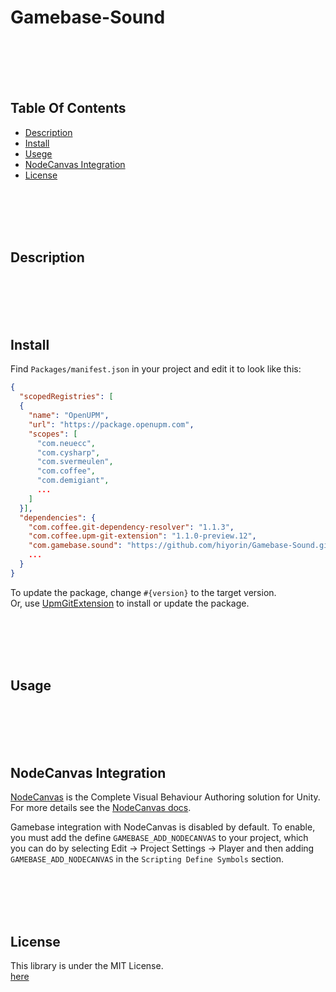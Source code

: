 # Gamebase-Sound

<br><br><br><br>
## Table Of Contents
- [Description](#description)
- [Install](#install)
- [Usege](#usage)
- [NodeCanvas Integration](#nodecanvas-integration)
- [License](#license)

<br><br><br><br>
## Description

<br><br><br><br>
## Install
Find `Packages/manifest.json` in your project and edit it to look like this:
```json
{
  "scopedRegistries": [
  {
    "name": "OpenUPM",
    "url": "https://package.openupm.com",
    "scopes": [
      "com.neuecc",
      "com.cysharp",
      "com.svermeulen",
      "com.coffee",
      "com.demigiant",
      ...
    ]
  }],
  "dependencies": {
    "com.coffee.git-dependency-resolver": "1.1.3",
    "com.coffee.upm-git-extension": "1.1.0-preview.12",
    "com.gamebase.sound": "https://github.com/hiyorin/Gamebase-Sound.git",
    ...
  }
}
```
To update the package, change `#{version}` to the target version.  
Or, use [UpmGitExtension](https://github.com/mob-sakai/UpmGitExtension.git) to install or update the package.

<br><br><br><br>
## Usage

<br><br><br><br>
## NodeCanvas Integration
[NodeCanvas](https://assetstore.unity.com/packages/tools/visual-scripting/nodecanvas-14914) is the Complete Visual Behaviour Authoring solution for Unity. For more details see the [NodeCanvas docs](https://nodecanvas.paradoxnotion.com/documentation/).  

Gamebase integration with NodeCanvas is disabled by default. To enable, you must add the define `GAMEBASE_ADD_NODECANVAS` to your project, which you can do by selecting Edit -> Project Settings -> Player and then adding `GAMEBASE_ADD_NODECANVAS` in the `Scripting Define Symbols` section.

<br><br><br><br>
## License
This library is under the MIT License.  
[here](LICENSE.md)